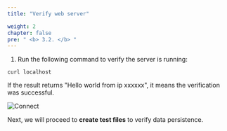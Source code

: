 ```yaml
---
title: "Verify web server"

weight: 2
chapter: false
pre: " <b> 3.2. </b> "
---
```


1. Run the following command to verify the server is running:

```
curl localhost
```

If the result returns "Hello world from ip xxxxxx", it means the verification was successful.

![Connect](/images/3.connect/006-connect.png)

Next, we will proceed to **create test files** to verify data persistence.
